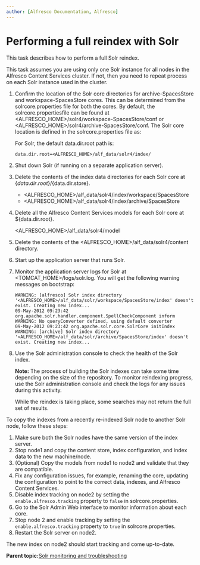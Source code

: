 ```yaml
---
author: [Alfresco Documentation, Alfresco]
---
```


# Performing a full reindex with Solr

This task describes how to perform a full Solr reindex.

This task assumes you are using only one Solr instance for all nodes in the Alfresco Content Services cluster. If not, then you need to repeat process on each Solr instance used in the cluster.

1.  Confirm the location of the Solr core directories for archive-SpacesStore and workspace-SpacesStore cores. This can be determined from the solrcore.properties file for both the cores. By default, the solrcore.propertiesfile can be found at <ALFRESCO\_HOME\>/solr4/workspace-SpacesStore/conf or <ALFRESCO\_HOME\>/solr4/archive-SpacesStore/conf. The Solr core location is defined in the solrcore.properties file as:

    For Solr, the default data.dir.root path is:

    ```
    data.dir.root=<ALFRESCO_HOME>/alf_data/solr4/index/
    ```

2.  Shut down Solr \(if running on a separate application server\).

3.  Delete the contents of the index data directories for each Solr core at $\{data.dir.root\}/$\{data.dir.store\}.

    -   <ALFRESCO\_HOME\>/alf\_data/solr4/index/workspace/SpacesStore
    -   <ALFRESCO\_HOME\>/alf\_data/solr4/index/archive/SpacesStore
4.  Delete all the Alfresco Content Services models for each Solr core at $\{data.dir.root\}.

    <ALFRESCO\_HOME\>/alf\_data/solr4/model

5.  Delete the contents of the <ALFRESCO\_HOME\>/alf\_data/solr4/content directory.

6.  Start up the application server that runs Solr.

7.  Monitor the application server logs for Solr at <TOMCAT\_HOME\>/logs/solr.log. You will get the following warning messages on bootstrap:

    ```
    WARNING: [alfresco] Solr index directory '<ALFRESCO_HOME>/alf_data/solr/workspace/SpacesStore/index' doesn't exist. Creating new index...
    09-May-2012 09:23:42 org.apache.solr.handler.component.SpellCheckComponent inform
    WARNING: No queryConverter defined, using default converter
    09-May-2012 09:23:42 org.apache.solr.core.SolrCore initIndex
    WARNING: [archive] Solr index directory '<ALFRESCO_HOME>/alf_data/solr/archive/SpacesStore/index' doesn't exist. Creating new index... 
    ```

8.  Use the Solr administration console to check the health of the Solr index.

    **Note:** The process of building the Solr indexes can take some time depending on the size of the repository. To monitor reindexing progress, use the Solr administration console and check the logs for any issues during this activity.

    While the reindex is taking place, some searches may not return the full set of results.


To copy the indexes from a recently re-indexed Solr node to another Solr node, follow these steps:

1.  Make sure both the Solr nodes have the same version of the index server.
2.  Stop node1 and copy the content store, index configuration, and index data to the new machine/node.
3.  \(Optional\) Copy the models from node1 to node2 and validate that they are compatible.
4.  Fix any configuration issues, for example, renaming the core, updating the configuration to point to the correct data, indexes, and Alfresco Content Services.
5.  Disable index tracking on node2 by setting the `enable.alfresco.tracking` property to `false` in solrcore.properties.
6.  Go to the Solr Admin Web interface to monitor information about each core.
7.  Stop node 2 and enable tracking by setting the `enable.alfresco.tracking` property to `true` in solrcore.properties.
8.  Restart the Solr server on node2.

The new index on node2 should start tracking and come up-to-date.

**Parent topic:**[Solr monitoring and troubleshooting](../concepts/solr-monitor-troubleshoot.md)

